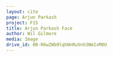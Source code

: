 ```yaml
---
layout: cite
page: Arjun Parkash
project: F15
title: Arjun Parkash Face
author: Wil Gilmore
media: Image
drive_id: 0B-R6wZWb9lqhNnRuVnh3NmIxM0U
---
```

